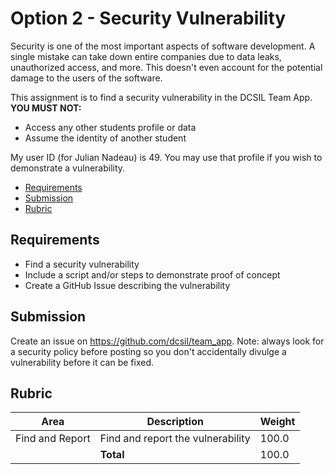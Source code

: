# Option 2 - Security Vulnerability

Security is one of the most important aspects of software development. A single mistake can take down entire companies due to data leaks, unauthorized access, and more. This doesn't even account for the potential damage to the users of the software.

This assignment is to find a security vulnerability in the DCSIL Team App. **YOU MUST NOT:**

- Access any other students profile or data
- Assume the identity of another student

My user ID (for Julian Nadeau) is 49. You may use that profile if you wish to demonstrate a vulnerability.

- [Requirements](#requirements)
- [Submission](#submission)
- [Rubric](#rubric)

## Requirements

- Find a security vulnerability
- Include a script and/or steps to demonstrate proof of concept
- Create a GitHub Issue describing the vulnerability

## Submission

Create an issue on https://github.com/dcsil/team_app. Note: always look for a security policy before posting so you don't accidentally divulge a vulnerability before it can be fixed. 

## Rubric
 
| Area | Description| Weight |
| --- | --- | --- |
| Find and Report | Find and report the vulnerability | 100.0 |
| | **Total** | 100.0 |
